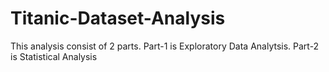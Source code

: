 # Titanic-Dataset-Analysis
This analysis consist of 2 parts. Part-1 is Exploratory Data Analytsis. Part-2 is Statistical Analysis
